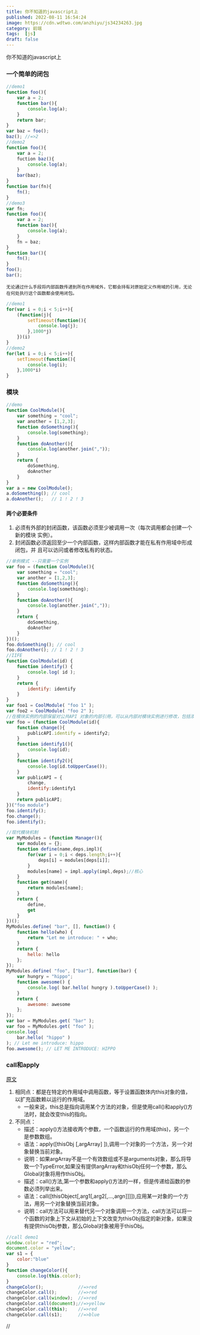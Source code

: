 ```yaml
---
title: 你不知道的javascript上
published: 2022-08-11 16:54:24
image: https://cdn.wdtwo.com/anzhiyu/js34234263.jpg
category: 前端
tags:  [js]
draft: false
---
```

你不知道的javascript上
<!--more-->

### 一个简单的闭包
```js
//demo1
function foo(){
    var a = 2;
    function bar(){
        console.log(a);
    }
    return bar;
}
var baz = foo();
baz(); //=>2
//demo2
function foo(){
    var a = 2;
    fuction baz(){
        console.log(a);
    }
    bar(baz);
}
function bar(fn){
    fn();
}
//demo3
var fn;
function foo(){
    var a = 2;
    function baz(){
        console.log(a);
    }
    fn = baz;
}
function bar(){
    fn();
}
foo();
bar();
```
`无论通过什么手段将内部函数传递到所在作用域外，它都会持有对原始定义作用域的引用，无论在何处执行这个函数都会使用闭包。`
```js
//demo1
for(var i = 0;i < 5;i++){
    (function(j){
        setTimeout(function(){
            console.log(j);
        },1000*j)
    })(i)
}
//demo2
for(let i = 0;i < 5;i++){
    setTimeout(function(){
        console.log(i);
    },1000*i)
}
```
### 模块
```js
//demo
function CoolModule(){
    var something = "cool";
    var another = [1,2,3];
    function doSomething(){
        console.log(something);
    }
    function doAnother(){
        console.log(another.join(","));
    }
    return {
        doSomething,
        doAnother
    }
}
var a = new CoolModule();
a.doSomething(); // cool
a.doAnother();   // 1 ! 2 ! 3
```
#### 两个必要条件

1. 必须有外部的封闭函数，该函数必须至少被调用一次（每次调用都会创建一个新的模块
实例）。
2. 封闭函数必须返回至少一个内部函数，这样内部函数才能在私有作用域中形成闭包，并
且可以访问或者修改私有的状态。

```js
//单例模式 --只需要一个实例
var foo = (function CoolModule(){
    var something = "cool";
    var another = [1,2,3];
    function doSomething(){
        console.log(something);
    }
    function doAnother(){
        console.log(another.join(","));
    }
    return {
        doSomething,
        doAnother
    }
})();
foo.doSomething(); // cool
foo.doAnother(); // 1 ! 2 ! 3
//IIFE
function CoolModule(id) {
    function identify() {
        console.log( id );
    }
    return {
        identify: identify
    }
}
var foo1 = CoolModule( "foo 1" );
var foo2 = CoolModule( "foo 2" );
//在模块实例的内部保留对公共API 对象的内部引用，可以从内部对模块实例进行修改，包括添加或删除方法和属性，以及修改它们的值。
var foo = (function CoolModule(id){
    function change(){
        publicAPI.identify = identify2;
    }
    function identify1(){
        console.log(id);
    }
    function identify2(){
        console.log(id.toUpperCase());
    }
    var publicAPI = {
        change,
        identify:identify1
    }
    return publicAPI;
})("foo module")
foo.identify();
foo.change();
foo.identify();

//现代模块机制
var MyModules = (function Manager(){
    var modules = {};
    function define(name,deps,impl){
        for(var i = 0;i < deps.length;i++){
            deps[i] = modules[deps[i]];
        }
        modules[name] = impl.apply(impl,deps);//核心
    }
    function get(name){
        return modules[name];
    }
    return {
        define,
        get
    }
})();
MyModules.define( "bar", [], function() {
    function hello(who) {
        return "Let me introduce: " + who;
    }
    return {
        hello: hello
    };
});
MyModules.define( "foo", ["bar"], function(bar) {
    var hungry = "hippo";
    function awesome() {
        console.log( bar.hello( hungry ).toUpperCase() );
    }
    return {
        awesome: awesome
    };
});
var bar = MyModules.get( "bar" );
var foo = MyModules.get( "foo" );
console.log(
    bar.hello( "hippo" )
); // Let me introduce: hippo
foo.awesome(); // LET ME INTRODUCE: HIPPO
```
### call和apply
[原文](https://blog.csdn.net/ganyingxie123456/article/details/70855586)

1. 相同点：都是在特定的作用域中调用函数，等于设置函数体内this对象的值，以扩充函数赖以运行的作用域。
    - 一般来说，this总是指向调用某个方法的对象，但是使用call()和apply()方法时，就会改变this的指向。
2. 不同点：
    - 描述：apply()方法接收两个参数，一个函数运行的作用域(this)，另一个是参数数组。
    - 语法：apply([thisObj [,argArray] ]),调用一个对象的一个方法，另一个对象替换当前对象。
    - 说明：如果argArray不是一个有效数组或不是arguments对象，那么将导致一个TypeError,如果没有提供argArray和thisObj任何一个参数，那么Global对象将用作thisObj。
    - 描述：call()方法,第一个参数和apply()方法的一样，但是传递给函数的参数必须列举出来。
    - 语法：call([thisObject[,arg1[,arg2[,...,argn]]]]),应用某一对象的一个方法，用另一个对象替换当前对象。
    - 说明：call方法可以用来替代另一个对象调用一个方法，call方法可以将一个函数的对象上下文从初始的上下文改变为thisObj指定的新对象，如果没有提供thisObj参数，那么Global对象被用于thisObj。

```js
//call demo1
window.color = "red";
document.color = "yellow";
var s1 = {
    color:"blue"
}
function changeColor(){
    console.log(this.color);
}
changeColor();             //=>red
changeColor.call();        //=>red
changeColor.call(window);  //=>red
changeColor.call(document);//=>yellow
changeColor.call(this);    //=>red
changeColor.call(s1);      //=>blue
```




















































//
